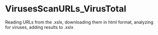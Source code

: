 # VirusesScanURLs_VirusTotal
Reading URLs from the .xslx, downloading them in html format, analyzing for viruses, adding results to .xslx

